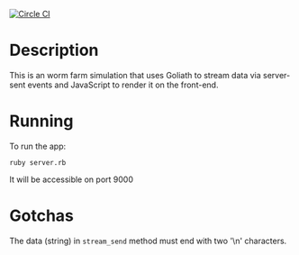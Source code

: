 [![Circle CI](https://circleci.com/gh/gylaz/wormbots.svg?style=svg&circle-token=54ffe27f997f0c5c37abbc68ed2e8b13c25dcafd)](https://circleci.com/gh/gylaz/wormbots)

# Description
This is an worm farm simulation that uses Goliath to stream data via server-sent
events and JavaScript to render it on the front-end.

# Running
To run the app:

    ruby server.rb
It will be accessible on port 9000

# Gotchas
The data (string) in ```stream_send``` method must end with two '\n' characters.
